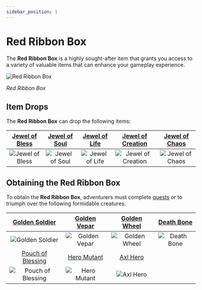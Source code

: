 ```yaml
---
sidebar_position: 1
---
```


# Red Ribbon Box

The **Red Ribbon Box** is a highly sought-after item that grants you access to a variety of valuable items that can enhance your gameplay experience.

![Red Ribbon Box](/img/items/item-bags/box-of-red-ribbon.png)

_Red Ribbon Box_

## Item Drops

The **Red Ribbon Box** can drop the following items:

| [Jewel of Bless](/items/jewels/regular-jewels/jewel-of-bless) | [Jewel of Soul](/items/jewels/regular-jewels/jewel-of-soul) | [Jewel of Life](/items/jewels/regular-jewels/jewel-of-life) | [Jewel of Creation](/items/jewels/regular-jewels/jewel-of-creation) | [Jewel of Chaos](/items/jewels/regular-jewels/jewel-of-chaos) |
| :-----------------------------------------------------------: | :---------------------------------------------------------: | :---------------------------------------------------------: | :-----------------------------------------------------------------: | :-----------------------------------------------------------: |
|        ![Jewel of Bless](/img/items/jewels/bless.png)         |        ![Jewel of Soul](/img/items/jewels/soul.png)         |        ![Jewel of Life](/img/items/jewels/life.png)         |        ![Jewel of Creation](/img/items/jewels/creation.png)         |        ![Jewel of Chaos](/img/items/jewels/chaos.png)         |

## Obtaining the Red Ribbon Box

To obtain the **Red Ribbon Box**, adventurers must complete [quests](/gameplay-systems/quest-system) or to triumph over the following formidable creatures:

|       [Golden Soldier](/special-monsters/invasions/golden-dragon)        |  [Golden Vepar](/special-monsters/invasions/golden-dragon)   |   [Golden Wheel](/special-monsters/invasions/golden-dragon)    |     [Death Bone](/special-monsters/invasions/death-king)      |
| :----------------------------------------------------------------------: | :----------------------------------------------------------: | :------------------------------------------------------------: | :-----------------------------------------------------------: |
|       ![Golden Soldier](/img/monsters/special/golden/soldier.jpg)        |   ![Golden Vepar](/img/monsters/special/golden/vepar.jpg)    | ![Golden Wheel](/img/monsters/special/golden/golden-wheel.jpg) | ![Death Bone](/img/monsters/special/invasions/death-bone.jpg) |
|     [Pouch of Blessing](/special-monsters/others/pouch-of-blessing)      |     [Hero Mutant](/special-monsters/others/hero-mutant)      |         [Axl Hero](/special-monsters/others/axl-hero)          |                                                               |
| ![Pouch of Blessing](/img/monsters/special/others/pouch-of-blessing.jpg) | ![Hero Mutant](/img/monsters/special/others/hero-mutant.jpg) |     ![Axl Hero](/img/monsters/special/others/axl-hero.jpg)     |                                                               |
